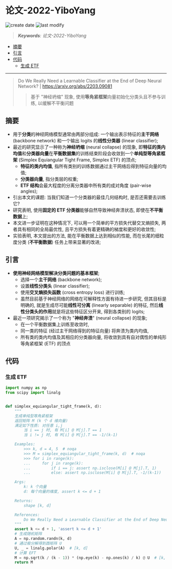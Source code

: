 论文-2022-YiboYang
===
<!--START_SECTION:badge-->
![create date](https://img.shields.io/static/v1?label=create%20date&message=2022-05-xx&label_color=gray&color=lightsteelblue&style=flat-square)
![last modify](https://img.shields.io/static/v1?label=last%20modify&message=2025-08-03%2022%3A42%3A16&label_color=gray&color=thistle&style=flat-square)
<!--END_SECTION:badge-->
<!--info
top: false
draft: false
hidden: false
tags: [dl_unbalanced]
-->

> ***Keywords**: 论文-2022-YiboYang*

<!--START_SECTION:toc-->
- [摘要](#摘要)
- [引言](#引言)
- [代码](#代码)
    - [生成 ETF](#生成-etf)
<!--END_SECTION:toc-->

---
> Do We Really Need a Learnable Classifier at the End of Deep Neural Network? | https://arxiv.org/abs/2203.09081
>> 基于 "神经坍缩" 现象, 使用**等角紧框架**向量初始化分类头且不参与训练, 以缓解不平衡问题

## 摘要
- 用于**分类**的神经网络模型通常由两部分组成: 一个输出表示特征的**主干网络** (backbone network) 和一个输出 logits 的**线性分类器** (linear classifier);
- 最近的研究显示了一种称为**神经坍缩** (neural collapse) 的现象, 即**特征的类内均值**和**分类器向量**在**平衡数据集**的训练结束阶段会收敛到一个**单纯型等角紧框架** (Simplex Equiangular Tight Frame, Simplex ETF) 的顶点;
    - **特征的类内均值**, 指所有类别的训练数据通过主干网络后得到特征向量的均值;
    - **分类器向量**, 指分类层的权重;
    - **ETF 结构**会最大程度的分离分类器中所有类的成对角度 (pair-wise angles);
- 引出本文的课题: 当我们知道一个分类器的最佳几何结构时, 是否还需要去训练它?
- 研究表明, 使用**固定的 ETF 分类器**能够自然导致神经奔溃状态, 即使在**不平衡数据**上;
- 本文进一步证明在这种情况下, 可以用一个简单的平方损失代替交叉熵损失, 两者具有相同的全局最优性, 且平方损失有着更精确的梯度和更好的收敛性;
- 实验表明, 本文提出的方法, 能在平衡数据上达到相似的性能, 而在长尾的细粒度分类 (**不平衡数据**) 任务上带来显著的改进;


## 引言
- **使用神经网络模型解决分类问题的基本框架**;
    - 选择一个**主干网络** (backbone network);
    - 设置**线性分类头** (linear classifier);
    - 使用**交叉熵损失函数** (cross entropy loss) 进行训练;
    - 虽然目前基于神经网络的网络在可解释性方面有待进一步研究, 但其目标是明确的, 就是生成尽可能**线性可分离** (linearly separable) 的特征, 然后**线性分类头的作用**就是将这些特征区分开来, 得到各类别的 logits;
- 最近一项研究揭示了一个称为 "**神经奔溃**" (neural collapse) 的现象;
    - 在一个平衡数据集上训练至收敛时,
    - 同一类的特征 (经过主干网络得到的特征向量) 将奔溃为类内均值,
    - 所有类的类内均值及其相应的分类器向量, 将收敛到具有自对偶性的单纯形等角紧框架 (ETF) 的顶点


## 代码

### 生成 ETF

```python
import numpy as np
from scipy import linalg


def simplex_equiangular_tight_frame(k, d):
    """
    生成单纯型等角紧框架
    返回矩阵 M (k 个 d 维向量)
    满足如下性质: 对任意 i,j
        当 i == j 时, 有 M[i] @ M[j].T == 1
        当 i != j 时, 有 M[i] @ M[j].T == -1/(k-1)

    Examples:
        >>> k, d = 4, 5  # noqa
        >>> M = simplex_equiangular_tight_frame(k, d)  # noqa
        >>> for i in range(k):
        ...     for j in range(k):
        ...         if i == j: assert np.isclose(M[i] @ M[j].T, 1)
        ...         else: assert np.isclose(M[i] @ M[j].T, -1/(k-1))

    Args:
        k: k 个向量
        d: 每个向量的维度, assert k <= d + 1

    Returns:
        shape [k, d]

    References:
        Do We Really Need a Learnable Classifier at the End of Deep Neural Network?
    """
    assert k <= d + 1, 'assert k <= d + 1'
    # 生成随机矩阵
    A = np.random.randn(k, d)
    # 通过极分解得到酉矩阵 U
    U, _ = linalg.polar(A)  # [k, d]
    # 计算 EFT
    M = np.sqrt(k / (k - 1)) * (np.eye(k) - np.ones(k) / k) @ U  # [k, d]
    return M
```
